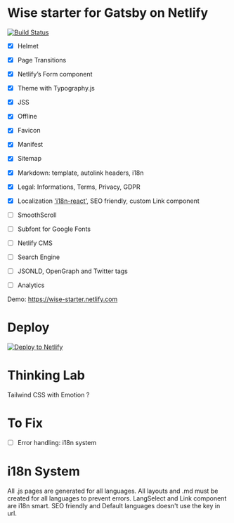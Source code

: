 # Wise starter for Gatsby on Netlify
[![Build Status](https://travis-ci.org/TomPichaud/wise-starter.svg?branch=master)](https://travis-ci.org/TomPichaud/wise-starter)

- [x] Helmet
- [x] Page Transitions
- [x] Netlify’s Form component
- [x] Theme with Typography.js
- [x] JSS
- [X] Offline
- [x] Favicon
- [x] Manifest
- [X] Sitemap
- [X] Markdown: template, autolink headers, i18n
- [X] Legal: Informations, Terms, Privacy, GDPR
- [X] Localization ['i18n-react'](https://github.com/alexdrel/i18n-react), SEO friendly, custom Link component
- [ ] SmoothScroll
- [ ] Subfont for Google Fonts
- [ ] Netlify CMS
- [ ] Search Engine
- [ ] JSONLD, OpenGraph and Twitter tags
- [ ] Analytics


Demo: https://wise-starter.netlify.com

# Deploy

[![Deploy to Netlify](https://www.netlify.com/img/deploy/button.svg)](https://app.netlify.com/start/deploy?repository=https://github.com/TomPichaud/wise-starter)

# Thinking Lab

Tailwind CSS with Emotion ?

# To Fix

- [ ] Error handling: i18n system

# i18n System

All .js pages are generated for all languages.
All layouts and .md must be created for all languages to prevent errors.
LangSelect and Link component are i18n smart.
SEO friendly and Default languages doesn't use the key in url.
